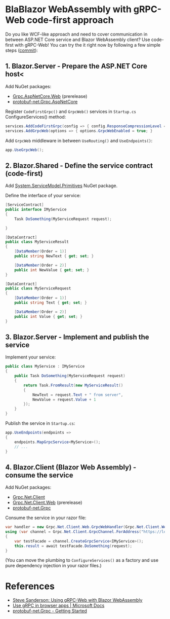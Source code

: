 # BlaBlazor WebAssembly with gRPC-Web code-first approach
Do you like WCF-like approach and need to cover communication in between ASP.NET Core service and Blazor WebAssembly client? Use code-first with gRPC-Web! You can try the it right now by following a few simple steps (<a href="https://github.com/hakenr/BlazorGrpcWebCodeFirst/commit/e2bbbbb0aa8b9c9709145e271ee25cb41a4effae">commit</a>):
## 1. Blazor.Server - Prepare the ASP.NET Core host<
Add NuGet packages:
* [Grpc.AspNetCore.Web](https://www.nuget.org/packages/Grpc.AspNetCore.Web) (prerelease)
* [protobuf-net.Grpc.AspNetCore](https://www.nuget.org/packages/protobuf-net.Grpc.AspNetCore/)

Register `CodeFirstGrpc()` and `GrpcWeb()` services in `Startup.cs` ConfigureServices() method:

```csharp
services.AddCodeFirstGrpc(config => { config.ResponseCompressionLevel = System.IO.Compression.CompressionLevel.Optimal; });
services.AddGrpcWeb(options => { options.GrpcWebEnabled = true; }
```

Add `GrpcWeb` middleware in between `UseRouting()` and `UseEndpoints()`:

```csharp
app.UseGrpcWeb();
```

## 2. Blazor.Shared - Define the service contract (code-first)
Add [System.ServiceModel.Primitives](https://www.nuget.org/packages/System.ServiceModel.Primitives/) NuGet package.

Define the interface of your service:

```csharp
[ServiceContract]
public interface IMyService
{
	Task DoSomething(MyServiceRequest request);

}

[DataContract]
public class MyServiceResult
{
	[DataMember(Order = 1)]
	public string NewText { get; set; }

	[DataMember(Order = 2)]
	public int NewValue { get; set; }
}

[DataContract]
public class MyServiceRequest
{
	[DataMember(Order = 1)]
	public string Text { get; set; }

	[DataMember(Order = 2)]
	public int Value { get; set; }
}
```

## 3. Blazor.Server - Implement and publish the service
Implement your service:

```csharp
public class MyService : IMyService
{
	public Task DoSomething(MyServiceRequest request)
	{
		return Task.FromResult(new MyServiceResult()
		{
			NewText = request.Text + " from server",
			NewValue = request.Value + 1
		});
	}
}
```

Publish the service in `Startup.cs`:

```csharp
app.UseEndpoints(endpoints =>
{
	endpoints.MapGrpcService<MyService>();
	// ...
}
```

## 4. Blazor.Client (Blazor Web Assembly) - consume the service
Add NuGet packages:
* [Grpc.Net.Client](https://www.nuget.org/packages/Grpc.Net.Client)
* [Grpc.Net.Client.Web](https://www.nuget.org/packages/Grpc.Net.Client.Web) (prerelease)
* [protobuf-net.Grpc](https://www.nuget.org/packages/protobuf-net.Grpc)

Consume the service in your razor file:

```csharp
var handler = new Grpc.Net.Client.Web.GrpcWebHandler(Grpc.Net.Client.Web.GrpcWebMode.GrpcWeb, new HttpClientHandler());
using (var channel = Grpc.Net.Client.GrpcChannel.ForAddress("https://localhost:44383/", new Grpc.Net.Client.GrpcChannelOptions() { HttpClient = new HttpClient(handler) }))
{
	var testFacade = channel.CreateGrpcService<IMyService>();
	this.result = await testFacade.DoSomething(request);
}
```
(You can move the plumbing to `ConfigureServices()` as a factory and use pure dependency injection in your razor files.)

# References
* [Steve Sanderson: Using gRPC-Web with Blazor WebAssembly](https://blog.stevensanderson.com/2020/01/15/2020-01-15-grpc-web-in-blazor-webassembly/)
* [Use gRPC in browser apps | Microsoft Docs](https://docs.microsoft.com/en-us/aspnet/core/grpc/browser)
* [protobuf-net.Grpc - Getting Started](https://protobuf-net.github.io/protobuf-net.Grpc/gettingstarted)